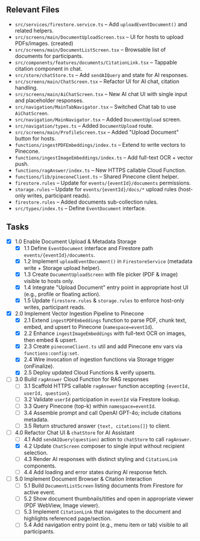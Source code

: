 ## Relevant Files

- `src/services/firestore.service.ts` – Add `uploadEventDocument()` and related helpers.
- `src/screens/main/DocumentUploadScreen.tsx` – UI for hosts to upload PDFs/images. (created)
- `src/screens/main/DocumentListScreen.tsx` – Browsable list of documents for participants.
- `src/components/features/documents/CitationLink.tsx` – Tappable citation component in chat.
- `src/store/chatStore.ts` – Add `sendAIQuery` and state for AI responses.
- `src/screens/main/ChatScreen.tsx` – Refactor UI for AI chat, citation handling.
- `src/screens/main/AiChatScreen.tsx` – New AI chat UI with single input and placeholder responses.
- `src/navigation/MainTabNavigator.tsx` – Switched Chat tab to use `AiChatScreen`.
- `src/navigation/MainNavigator.tsx` – Added `DocumentUpload` screen.
- `src/navigation/types.ts` – Added `DocumentUpload` route.
- `src/screens/main/ProfileScreen.tsx` – Added "Upload Document" button for hosts.
- `functions/ingestPDFEmbeddings/index.ts` – Extend to write vectors to Pinecone.
- `functions/ingestImageEmbeddings/index.ts` – Add full-text OCR + vector push.
- `functions/ragAnswer/index.ts` – New HTTPS callable Cloud Function.
- `functions/lib/pineconeClient.ts` – Shared Pinecone client helper.
- `firestore.rules` – Update for `events/{eventId}/documents` permissions.
- `storage.rules` – Update for `events/{eventId}/docs/*` upload rules (host-only writes, participant reads).
- `firestore.rules` – Added documents sub-collection rules.
- `src/types/index.ts` – Define `EventDocument` interface.

## Tasks

- [x] 1.0 Enable Document Upload & Metadata Storage
  - [x] 1.1 Define `EventDocument` interface and Firestore path `events/{eventId}/documents`.
  - [x] 1.2 Implement `uploadEventDocument()` in `FirestoreService` (metadata write + Storage upload helper).
  - [x] 1.3 Create `DocumentUploadScreen` with file picker (PDF & image) visible to hosts only.
  - [x] 1.4 Integrate "Upload Document" entry point in appropriate host UI (e.g., profile or floating action).
  - [x] 1.5 Update `firestore.rules` & `storage.rules` to enforce host-only writes, participant reads.

- [x] 2.0 Implement Vector Ingestion Pipeline to Pinecone
  - [x] 2.1 Extend `ingestPDFEmbeddings` function to parse PDF, chunk text, embed, and upsert to Pinecone (`namespace=eventId`).
  - [x] 2.2 Enhance `ingestImageEmbeddings` with full-text OCR on images, then embed & upsert.
  - [x] 2.3 Create `pineconeClient.ts` util and add Pinecone env vars via `functions:config:set`.
  - [x] 2.4 Wire invocation of ingestion functions via Storage trigger (onFinalize).
  - [x] 2.5 Deploy updated Cloud Functions & verify upserts.

- [ ] 3.0 Build `ragAnswer` Cloud Function for RAG responses
  - [ ] 3.1 Scaffold HTTPS callable `ragAnswer` function accepting `{eventId, userId, question}`.
  - [ ] 3.2 Validate `userId` participation in `eventId` via Firestore lookup.
  - [ ] 3.3 Query Pinecone (top-k) within `namespace=eventId`.
  - [ ] 3.4 Assemble prompt and call OpenAI GPT-4o; include citations metadata.
  - [ ] 3.5 Return structured answer `{text, citations[]}` to client.

- [ ] 4.0 Refactor Chat UI & `chatStore` for AI Assistant
  - [ ] 4.1 Add `sendAIQuery(question)` action to `chatStore` to call `ragAnswer`.
  - [x] 4.2 Update `ChatScreen` composer to single input without recipient selection.
  - [ ] 4.3 Render AI responses with distinct styling and `CitationLink` components.
  - [ ] 4.4 Add loading and error states during AI response fetch.

- [ ] 5.0 Implement Document Browser & Citation Interaction
  - [ ] 5.1 Build `DocumentListScreen` listing documents from Firestore for active event.
  - [ ] 5.2 Show document thumbnails/titles and open in appropriate viewer (PDF WebView, Image viewer).
  - [ ] 5.3 Implement `CitationLink` that navigates to the document and highlights referenced page/section.
  - [ ] 5.4 Add navigation entry point (e.g., menu item or tab) visible to all participants. 